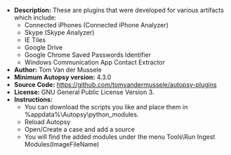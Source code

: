 - __Description:__ These are plugins that were developed for various artifacts which include:
	- Connected iPhones (Connected iPhone Analyzer)
	- Skype (Skype Analyzer)
	- IE Tiles
	- Google Drive
	- Google Chrome Saved Passwords Identifier
	- Windows Communication App Contact Extractor
- __Author:__ Tom Van der Mussele
- __Minimum Autopsy version:__ 4.3.0
- __Source Code:__ https://github.com/tomvandermussele/autopsy-plugins
- __License:__ GNU General Public License Version 3.
- __Instructions:__
	- You can download the scripts you like and place them in %appdata%\Autopsy\python_modules\.
 	- Reload Autopsy
 	- Open/Create a case and add a source
 	- You will find the added modules under the menu Tools\Run Ingest Modules\(ImageFileName)
